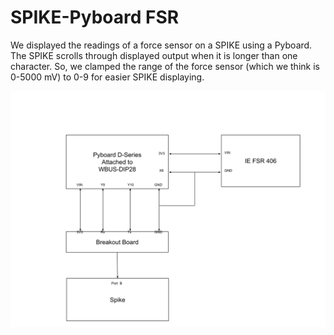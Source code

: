 # SPIKE-Pyboard FSR

We displayed the readings of a force sensor on a SPIKE using a Pyboard. The SPIKE scrolls through displayed output when it is longer than one character. So, we clamped the range of the force sensor (which we think is 0-5000 mV) to 0-9 for easier SPIKE displaying.

![](./diagram.svg)